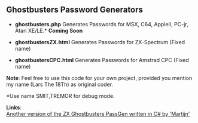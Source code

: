 Ghostbusters Password Generators
-
- **ghostbusters.php**
Generates Passwords for MSX, C64, AppleII, PC-jr, Atari XE/LE.* **Coming Soon**

- **ghostbustersZX.html**
Generates Passwords for ZX-Spectrum (Fixed name)

- **ghostbustersCPC.html**
Generates Passwords for Amstrad CPC (Fixed name)

**Note**:
Feel free to use this code for your own project, provided you mention my name (Lars The 18Th) as original coder.  
  
  *Use name SMIT,TREMOR for debug mode.  
    
 **Links**:  
 [Another version of the ZX Ghostbusters PassGen written in C# by 'Martijn'](https://dotnetfiddle.net/xhDj1M)
